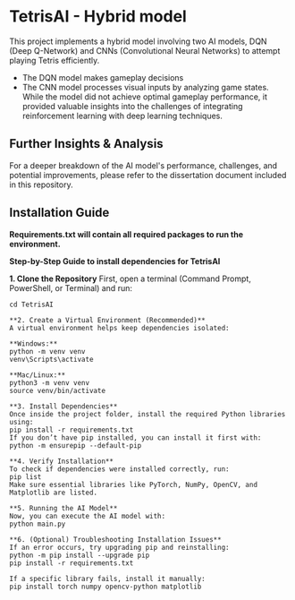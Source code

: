 # **TetrisAI - Hybrid model**

This project implements a hybrid model involving two AI models, DQN (Deep Q-Network) and CNNs (Convolutional Neural Networks) to attempt playing Tetris efficiently. 
- The DQN model makes gameplay decisions 
- The CNN model processes visual inputs by analyzing game states.
While the model did not achieve optimal gameplay performance, it provided valuable insights into the challenges of integrating reinforcement learning with deep learning techniques.

## Further Insights & Analysis  
For a deeper breakdown of the AI model's performance, challenges, and potential improvements, please refer to the dissertation document included in this repository.

## **Installation Guide**
**Requirements.txt will contain all required packages to run the environment.**

**Step-by-Step Guide to install dependencies for TetrisAI**

**1. Clone the Repository**
First, open a terminal (Command Prompt, PowerShell, or Terminal) and run:
```git clone https://github.com/YOUR_GITHUB_USERNAME/TetrisAI.git
cd TetrisAI

**2. Create a Virtual Environment (Recommended)**
A virtual environment helps keep dependencies isolated:

**Windows:**
python -m venv venv
venv\Scripts\activate

**Mac/Linux:**
python3 -m venv venv
source venv/bin/activate

**3. Install Dependencies**
Once inside the project folder, install the required Python libraries using:
pip install -r requirements.txt
If you don’t have pip installed, you can install it first with:
python -m ensurepip --default-pip

**4. Verify Installation**
To check if dependencies were installed correctly, run:
pip list
Make sure essential libraries like PyTorch, NumPy, OpenCV, and Matplotlib are listed.

**5. Running the AI Model**
Now, you can execute the AI model with:
python main.py

**6. (Optional) Troubleshooting Installation Issues**
If an error occurs, try upgrading pip and reinstalling:
python -m pip install --upgrade pip
pip install -r requirements.txt

If a specific library fails, install it manually:
pip install torch numpy opencv-python matplotlib


